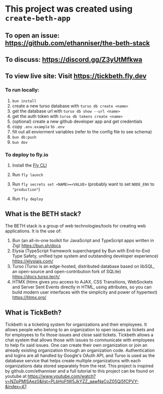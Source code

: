 # This project was created using `create-beth-app`
## To open an issue: https://github.com/ethanniser/the-beth-stack
## To discuss: https://discord.gg/Z3yUtMfkwa
## To view live site: Visit https://tickbeth.fly.dev

### To run locally:

1. `bun install`
2. create a new turso database with `turso db create <name>`
3. get the database url with `turso db show --url <name>`
4. get the auth token with `turso db tokens create <name>`
5. (optional) create a new github developer app and get credentials
6. copy `.env.example` to `.env`
7. fill out all enviorment variables (refer to the config file to see schema)
8. `bun db:push`
9. `bun dev`

### To deploy to fly.io

1. Install the [Fly CLI](https://fly.io/docs/hands-on/install-flyctl/)

2. Run `fly launch`

3. Run `fly secrets set <NAME>=<VALUE>` (probably want to set `NODE_ENV` to `"production"`)

5. Run `fly deploy`

## What is the BETH stack?

The BETH stack is a group of web technologies/tools for creating web applications. It is the use of:
1. Bun (an all-in-one toolkit for JavaScript and TypeScript apps written in Zig) https://bun.sh/docs
2. Elysia (TypeScript framework supercharged by Bun with End-to-End Type Safety, unified type system and outstanding developer experience) https://elysiajs.com/
3. Turso (Turso is an edge-hosted, distributed database based on libSQL, an open-source and open-contribution fork of SQLite) https://docs.turso.tech/
4. HTMX (htmx gives you access to AJAX, CSS Transitions, WebSockets and Server Sent Events directly in HTML, using attributes, so you can build modern user interfaces with the simplicity and power of hypertext) https://htmx.org/

## What is TickBeth?

Tickbeth is a ticketing system for organizations and their employees. It allows people who belong to an organization to open issues as tickets and for employees to fix those issues and close said tickets. Tickbeth allows a chat system that allows those with issues to communicate with employees to help fix said issues. One can create their own organization or join an already existing organization through an organization code. Authentication and logins are all handled by Google's OAuth API, and Turso is used as the database service that helps create multiple organizations with each organizations data stored separately from the rest. This project is inspired by github.com/ethanniser and a full tutorial to this project can be found on youtube at https://www.youtube.com/watch?v=NZpPMlSAez0&list=PLbHoFtW5JkYZZ_aawNaCoZ05Qi5fCPVY-&index=47.
